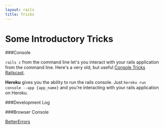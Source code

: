 ```yaml
---
layout: rails
title: Tricks
---
```


Some Introductory Tricks
===

###Console

`rails c` from the command line let's you interact with your rails application from the command line. Here's a very old, but useful [Console Tricks Railscast](http://railscasts.com/episodes/48-console-tricks).

**Heroku** gives you the ability to run the rails console.  Just `heroku run console --app {app_name}` and you're interacting with your rails application on Heroku.

###Development Log

###Browser Console

[BetterErrors](http://railscasts.com/episodes/402-better-errors-railspanel?view=asciicast)
